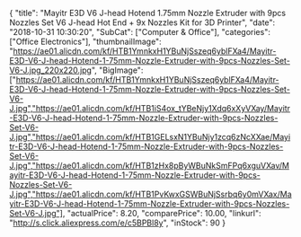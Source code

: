 {
	"title": "Mayitr E3D V6 J-head Hotend 1.75mm Nozzle Extruder with 9pcs Nozzles Set V6 J-head Hot End + 9x Nozzles Kit for 3D Printer",
	"date": "2018-10-31 10:30:20",
	"SubCat": ["Computer & Office"],
	"categories": ["Office Electronics"],
	"thumbnailImage": "https://ae01.alicdn.com/kf/HTB1YmnkxH1YBuNjSszeq6yblFXa4/Mayitr-E3D-V6-J-head-Hotend-1-75mm-Nozzle-Extruder-with-9pcs-Nozzles-Set-V6-J.jpg_220x220.jpg",
	"BigImage": ["https://ae01.alicdn.com/kf/HTB1YmnkxH1YBuNjSszeq6yblFXa4/Mayitr-E3D-V6-J-head-Hotend-1-75mm-Nozzle-Extruder-with-9pcs-Nozzles-Set-V6-J.jpg","https://ae01.alicdn.com/kf/HTB1iS4ox_tYBeNjy1Xdq6xXyVXay/Mayitr-E3D-V6-J-head-Hotend-1-75mm-Nozzle-Extruder-with-9pcs-Nozzles-Set-V6-J.jpg","https://ae01.alicdn.com/kf/HTB1GELsxN1YBuNjy1zcq6zNcXXae/Mayitr-E3D-V6-J-head-Hotend-1-75mm-Nozzle-Extruder-with-9pcs-Nozzles-Set-V6-J.jpg","https://ae01.alicdn.com/kf/HTB1zHx8pByWBuNkSmFPq6xguVXav/Mayitr-E3D-V6-J-head-Hotend-1-75mm-Nozzle-Extruder-with-9pcs-Nozzles-Set-V6-J.jpg","https://ae01.alicdn.com/kf/HTB1PvKwxGSWBuNjSsrbq6y0mVXax/Mayitr-E3D-V6-J-head-Hotend-1-75mm-Nozzle-Extruder-with-9pcs-Nozzles-Set-V6-J.jpg"],
	"actualPrice": 8.20,
	"comparePrice": 10.00,
	"linkurl": "http://s.click.aliexpress.com/e/c5BPBl8y",
	"inStock": 90
}
